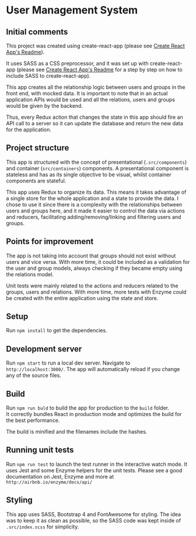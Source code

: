 # User Management System

## Initial comments

This project was created using create-react-app (please see [Create React App's Readme](docs/CREATE_REACT_APP.md)).

It uses SASS as a CSS preprocessor, and it was set up with create-react-app (please see [Create React App's Readme](docs/CREATE_REACT_APP.md/#adding-a-css-preprocessor-sass-less-etc) for a step by step on how to include SASS to create-react-app).

This app creates all the relationship logic between users and groups in the front end, with mocked data. It is important to note that in an actual application APIs would be used and all the relations, users and groups would be given by the backend.

Thus, every Redux action that changes the state in this app should fire an API call to a server so it can update the database and return the new data for the application.

## Project structure

This app is structured with the concept of presentational (`.src/components`) and container (`src/containers`) components. A presentational component is stateless and has as its single objective to be visual, whilst container components are stateful.

This app uses Redux to organize its data. This means it takes advantage of a single store for the whole application and a state to provide the data. I chose to use it since there is a complexity with the relationships between users and groups here, and it made it easier to control the data via actions and reducers, facilitating adding/removing/linking and filtering users and groups.

## Points for improvement

The app is not taking into account that groups should not exist without users and vice versa. With more time, it could be included as a validation for the user and group models, always checking if they became empty using the relations model.

Unit tests were mainly related to the actions and reducers related to the groups, users and relations. With more time, more tests with Enzyme could be created with the entire application using the state and store.

## Setup

Run `npm install` to get the dependencies.

## Development server

Run `npm start` to run a local dev server. Navigate to `http://localhost:3000/`. The app will automatically reload if you change any of the source files.

## Build

Run `npm run buld` to build the app for production to the `build` folder.<br>
It correctly bundles React in production mode and optimizes the build for the best performance.

The build is minified and the filenames include the hashes.

## Running unit tests

Run `npm run test` to launch the test runner in the interactive watch mode. It uses Jest and some Enzyme helpers for the unit tests. Please see a good documentation on Jest, Enzyme and more at `http://airbnb.io/enzyme/docs/api/`

## Styling

This app uses SASS, Bootstrap 4 and FontAwesome for styling. The idea was to keep it as clean as possible, so the SASS code was kept inside of `.src/index.scss` for simplicity.